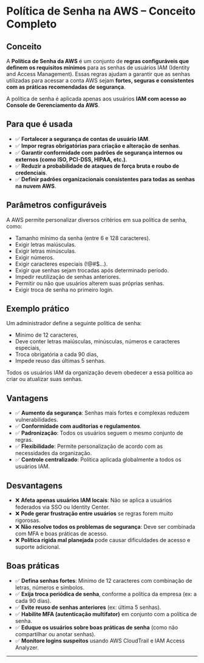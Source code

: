 # Política de Senha na AWS – Conceito Completo

## Conceito

A **Política de Senha da AWS** é um conjunto de **regras configuráveis que definem os requisitos mínimos** para as senhas de usuários IAM (Identity and Access Management). Essas regras ajudam a garantir que as senhas utilizadas para acessar a conta AWS sejam **fortes, seguras e consistentes com as práticas recomendadas de segurança**.

A política de senha é aplicada apenas aos usuários **IAM com acesso ao Console de Gerenciamento da AWS**.

## Para que é usada

- ✅ **Fortalecer a segurança de contas de usuário IAM**.
- ✅ **Impor regras obrigatórias para criação e alteração de senhas**.
- ✅ **Garantir conformidade com padrões de segurança internos ou externos (como ISO, PCI-DSS, HIPAA, etc.)**.
- ✅ **Reduzir a probabilidade de ataques de força bruta e roubo de credenciais**.
- ✅ **Definir padrões organizacionais consistentes para todas as senhas na nuvem AWS**.

## Parâmetros configuráveis

A AWS permite personalizar diversos critérios em sua política de senha, como:

- Tamanho mínimo da senha (entre 6 e 128 caracteres).
- Exigir letras maiúsculas.
- Exigir letras minúsculas.
- Exigir números.
- Exigir caracteres especiais (!@#$...).
- Exigir que senhas sejam trocadas após determinado período.
- Impedir reutilização de senhas anteriores.
- Permitir ou não que usuários alterem suas próprias senhas.
- Exigir troca de senha no primeiro login.

## Exemplo prático

Um administrador define a seguinte política de senha:
- Mínimo de 12 caracteres,
- Deve conter letras maiúsculas, minúsculas, números e caracteres especiais,
- Troca obrigatória a cada 90 dias,
- Impede reuso das últimas 5 senhas.

Todos os usuários IAM da organização devem obedecer a essa política ao criar ou atualizar suas senhas.

## Vantagens

- ✅ **Aumento da segurança**: Senhas mais fortes e complexas reduzem vulnerabilidades.
- ✅ **Conformidade com auditorias e regulamentos**.
- ✅ **Padronização**: Todos os usuários seguem o mesmo conjunto de regras.
- ✅ **Flexibilidade**: Permite personalização de acordo com as necessidades da organização.
- ✅ **Controle centralizado**: Política aplicada globalmente a todos os usuários IAM.

## Desvantagens

- ❌ **Afeta apenas usuários IAM locais**: Não se aplica a usuários federados via SSO ou Identity Center.
- ❌ **Pode gerar frustração entre usuários** se regras forem muito rigorosas.
- ❌ **Não resolve todos os problemas de segurança**: Deve ser combinada com MFA e boas práticas de acesso.
- ❌ **Política rígida mal planejada** pode causar dificuldades de acesso e suporte adicional.

## Boas práticas

- ✅ **Defina senhas fortes**: Mínimo de 12 caracteres com combinação de letras, números e símbolos.
- ✅ **Exija troca periódica de senha**, conforme a política da empresa (ex: a cada 90 dias).
- ✅ **Evite reuso de senhas anteriores** (ex: última 5 senhas).
- ✅ **Habilite MFA (autenticação multifator)** em conjunto com a política de senha.
- ✅ **Eduque os usuários sobre boas práticas de senha** (como não compartilhar ou anotar senhas).
- ✅ **Monitore logins suspeitos** usando AWS CloudTrail e IAM Access Analyzer.

---




